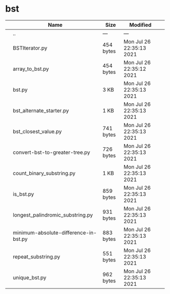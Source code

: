 # bst

<table><thead><tr class="header"><th></th><th>Name</th><th>Size</th><th>Modified</th><th></th></tr></thead><tbody><tr class="odd"><td></td><td><span class="goup">..</span></td><td>—</td><td>—</td><td></td></tr><tr class="even"><td></td><td><span class="name">BSTIterator.py</span></td><td>454 bytes</td><td>Mon Jul 26 22:35:13 2021</td><td></td></tr><tr class="odd"><td></td><td><span class="name">array_to_bst.py</span></td><td>454 bytes</td><td>Mon Jul 26 22:35:12 2021</td><td></td></tr><tr class="even"><td></td><td><span class="name">bst.py</span></td><td>3 KB</td><td>Mon Jul 26 22:35:13 2021</td><td></td></tr><tr class="odd"><td></td><td><span class="name">bst_alternate_starter.py</span></td><td>1 KB</td><td>Mon Jul 26 22:35:13 2021</td><td></td></tr><tr class="even"><td></td><td><span class="name">bst_closest_value.py</span></td><td>741 bytes</td><td>Mon Jul 26 22:35:13 2021</td><td></td></tr><tr class="odd"><td></td><td><span class="name">convert-bst-to-greater-tree.py</span></td><td>726 bytes</td><td>Mon Jul 26 22:35:13 2021</td><td></td></tr><tr class="even"><td></td><td><span class="name">count_binary_substring.py</span></td><td>1 KB</td><td>Mon Jul 26 22:35:13 2021</td><td></td></tr><tr class="odd"><td></td><td><span class="name">is_bst.py</span></td><td>859 bytes</td><td>Mon Jul 26 22:35:13 2021</td><td></td></tr><tr class="even"><td></td><td><span class="name">longest_palindromic_substring.py</span></td><td>931 bytes</td><td>Mon Jul 26 22:35:13 2021</td><td></td></tr><tr class="odd"><td></td><td><span class="name">minimum-absolute-difference-in-bst.py</span></td><td>883 bytes</td><td>Mon Jul 26 22:35:13 2021</td><td></td></tr><tr class="even"><td></td><td><span class="name">repeat_substring.py</span></td><td>551 bytes</td><td>Mon Jul 26 22:35:13 2021</td><td></td></tr><tr class="odd"><td></td><td><span class="name">unique_bst.py</span></td><td>962 bytes</td><td>Mon Jul 26 22:35:13 2021</td><td></td></tr></tbody></table>
